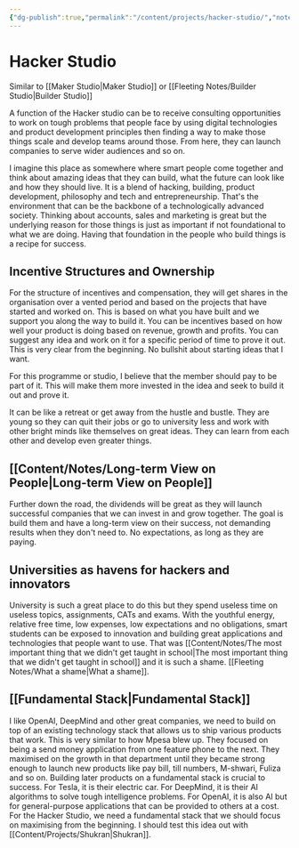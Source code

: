 ```yaml
---
{"dg-publish":true,"permalink":"/content/projects/hacker-studio/","noteIcon":"2"}
---
```


# Hacker Studio

Similar to [[Maker Studio\|Maker Studio]] or [[Fleeting Notes/Builder Studio\|Builder Studio]]

A function of the Hacker studio can be to receive consulting opportunities to work on tough problems that people face by using digital technologies and product development principles then finding a way to make those things scale and develop teams around those. From here, they can launch companies to serve wider audiences and so on.

I imagine this place as somewhere where smart people come together and think about amazing ideas that they can build, what the future can look like and how they should live. It is a blend of hacking, building, product development, philosophy and tech and entrepreneurship. That's the environment that can be the backbone of a technologically advanced society. Thinking about accounts, sales and marketing is great but the underlying reason for those things is just as important if not foundational to what we are doing. Having that foundation in the people who build things is a recipe for success.

## Incentive Structures and Ownership
For the structure of incentives and compensation, they will get shares in the organisation over a vented period and based on the projects that have started and worked on. This is based on what you have built and we support you along the way to build it. You can be incentives based on how well your product is doing based on revenue, growth and profits. You can suggest any idea and work on it for a specific period of time to prove it out. This is very clear from the beginning. No bullshit about starting ideas that I want.

For this programme or studio, I believe that the member should pay to be part of it. This will make them more invested in the idea and seek to build it out and prove it.

It can be like a retreat or get away from the hustle and bustle. They are young so they can quit their jobs or go to university less and work with other bright minds like themselves on great ideas. They can learn from each other and develop even greater things. 

## [[Content/Notes/Long-term View on People\|Long-term View on People]]
Further down the road, the dividends will be great as they will launch successful companies that we can invest in and grow together. The goal is build them and have a long-term view on their success, not demanding results when they don't need to. No expectations, as long as they are paying. 

## Universities as havens for hackers and innovators
University is such a great place to do this but they spend useless time on useless topics, assignments, CATs and exams. With the youthful energy, relative free time, low expenses, low expectations and no obligations, smart students can be exposed to innovation and building great applications and technologies that people want to use. That was [[Content/Notes/The most important thing that we didn't get taught in school\|The most important thing that we didn't get taught in school]] and it is such a shame. [[Fleeting Notes/What a shame\|What a shame]]. 

## [[Fundamental Stack\|Fundamental Stack]]
I like OpenAI, DeepMind and other great companies, we need to build on top of an existing technology stack that allows us to ship various products that work. This is very similar to how Mpesa blew up. They focused on being a send money application from one feature phone to the next. They maximised on the growth in that department until they became strong enough to launch new products like pay bill, till numbers, M-shwari, Fuliza and so on. Building later products on a fundamental stack is crucial to success. For Tesla, it is their electric car. For DeepMind, it is their AI algorithms to solve tough intelligence problems. For OpenAI, it is also AI but for general-purpose applications that can be provided to others at a cost. For the Hacker Studio, we need a fundamental stack that we should focus on maximising from the beginning. I should test this idea out with [[Content/Projects/Shukran\|Shukran]]. 